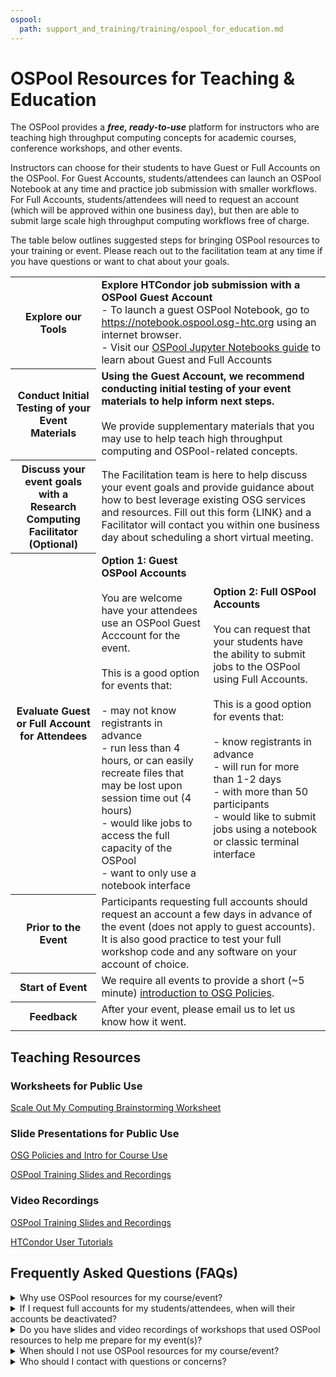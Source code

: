 ```yaml
---
ospool:
  path: support_and_training/training/ospool_for_education.md
---
```


OSPool Resources for Teaching & Education
====================================

The OSPool provides a ***free, ready-to-use*** platform for instructors who are teaching high throughput computing concepts for academic courses, conference workshops, and other events. 

Instructors can choose for their students to have Guest or Full Accounts on the OSPool. For Guest Accounts, students/attendees can launch an OSPool Notebook at any time and practice job submission with smaller workflows. For Full Accounts, students/attendees will need to request an account (which will be approved within one business day), but then are able to submit large scale high throughput computing workflows free of charge. 

The table below outlines suggested steps for bringing OSPool resources to your training or event. Please reach out to the facilitation team at any time if you have questions or want to chat about your goals.

<table>
  <tr>
      <th>Explore our Tools</th>
      <td colspan="2"><b>Explore HTCondor job submission with a OSPool Guest Account</b>
        <br>
        - To launch a guest OSPool Notebook, go to <a href="https://notebook.ospool.osg-htc.org">https://notebook.ospool.osg-htc.org</a> using an internet browser. 
        <br>
        - Visit our <a href="https://portal.osg-htc.org/documentation/htc_workloads/submitting_workloads/jupyter/">OSPool Jupyter Notebooks guide</a> to learn about Guest and Full Accounts
        <br>
      </td>
  </tr>
  <tr>
      <th>Conduct Initial Testing of your Event Materials</th>
      <td colspan="2"><b>Using the Guest Account, we recommend conducting initial testing of your event materials to help inform next steps.</b>
        <br>
        <br>
         We provide supplementary materials that you may use to help teach high throughput computing and OSPool-related concepts.  
      </td>
  </tr>
  <tr>
    <th>Discuss your event goals with a Research Computing Facilitator (Optional)</th>
    <td colspan="2">The Facilitation team is here to help discuss your event goals and provide guidance about how to best leverage existing OSG services and resources. Fill out this form {LINK} and a Facilitator will contact you within one business day about scheduling a short virtual meeting.
    </td>
  </tr>
  <tr>
    <th>Evaluate Guest or Full Account for Attendees</th>
    <td><b>Option 1: Guest OSPool Accounts</b>
      <br>
      <br>
      You are welcome have your attendees use an OSPool Guest Acccount for the event.
      <br>
      <br>
      This is a good option for events that:
      <br>
      <br>
      - may not know registrants in advance 
      <br>
      - run less than 4 hours, or can easily recreate files that may be lost upon session time out (4 hours)
      <br>
      - would like jobs to access the full capacity of the OSPool
      <br>
      - want to only use a notebook interface
    </td>
        <td><b>Option 2: Full OSPool Accounts</b>
      <br>
      <br>
      You can request that your students have the ability to submit jobs to the OSPool using Full Accounts. 
      <br>
      <br>
      This is a good option for events that:
      <br>
      <br>
      - know registrants in advance 
      <br>
      - will run for more than 1-2 days
      <br>
      - with more than 50 participants
      <br>
      - would like to submit jobs using a notebook or classic terminal interface
    </td>
  </tr>
  <tr>
    <th>Prior to the Event</th>
    <td colspan="2"> 
      Participants requesting full accounts should request an account a few days in advance of the event (does not apply to guest accounts). It is also good practice to test your full workshop code and any software on your account of choice. 
    </td>
  </tr>
    <th>Start of Event</th>
    <td colspan="2">We require all events to provide a short (~5 minute) <a href="https://docs.google.com/presentation/d/1T-n7CkMKftjglfm2aD6iVCCMMOknbpjP/edit#slide=id.p1">introduction to OSG Policies</a>.</td>
  <tr>
    <th>Feedback</th>
    <td colspan="2">After your event, please email us to let us know how it went.
    </td>
  </tr>
</table>



## Teaching Resources
### Worksheets for Public Use
<a href="https://docs.google.com/presentation/d/1_7d-qW7uRV-lPJ9iYqt8JPVacXYkY0k_aocoFzwXlzY/edit#slide=id.p">Scale Out My Computing Brainstorming Worksheet</a>

### Slide Presentations for Public Use
<a href="https://docs.google.com/presentation/d/1T-n7CkMKftjglfm2aD6iVCCMMOknbpjP/edit#slide=id.p1">OSG Policies and Intro for Course Use</a>

<a href="https://portal.osg-htc.org/documentation/support_and_training/training/osgusertraining/">OSPool Training Slides and Recordings</a>

### Video Recordings
<a href="https://portal.osg-htc.org/documentation/support_and_training/training/osgusertraining/">OSPool Training Slides and Recordings</a>

<a href="https://www.youtube.com/watch?v=oMAvxsFJaw4&list=PLO7gMRGDPNumCuo3pCdRk23GDLNKFVjHn">HTCondor User Tutorials</a>


## Frequently Asked Questions (FAQs)
<details>
<summary>Why use OSPool resources for my course/event?</summary>
  <br>
  OSPool resources provide a free, easy-to-use toolkit for you to use to teach computing concepts at your next course/event. Event attendees do not need 
  an account, but can request continued access to use OSPool resources for their own research.
  <br>
  <br>
  The OSPool staff also offer free assistance with helping you convert an existing workflow to work on the OSPool. We provide guidance about using OSG 
  resources, using HTCondor, and are happy to answer any questions you may have regarding our resources. 
  <br>
</details>

<details>
<summary>If I request full accounts for my students/attendees, when will their accounts be deactivated?</summary>
  <br>
  We work with instructors to choose a date that works well for their event, but typically accounts are deactivated several days after the event 
  completes. If attendees are interested in continuing to use OSPool resources for their research, they can request their account remains active by 
  emailing support@osg-htc.org.
  <br>
</details>


<details>
<summary>Do you have slides and video recordings of workshops that used OSPool resources to help me prepare for my event(s)?</summary>
  <br>
  Yes!
  <br>
  <br>
  We provide hands-on tutorial materials for topics such as running common software or workflows on the OSPool (e.g., python, R, MATLAB, bioinformatic   
  workflows), recordings of tutorials and introductory materials, presentation slides, and other materials. Some of the materials are linked under the 
  Teaching Resources section above.
</details>


<details>
<summary>When should I not use OSPool resources for my course/event?</summary>
  <br>
  Events are typically bound by the same limitations as regular users/jobs. This means that any event needing to use licensed software or submit
  individual multi-core jobs or jobs running longer than 20 hours may not be a good fit for our system.
  <br>
</details>

<details>
<summary>Who should I contact with questions or concerns?</summary>
  <br>
  The OSG Research Computing Facilitation Team is happy to answer any questions or concerns you may have about using OSPool resources for your event(s). Please direct questions to support@osg-htc.org. A Facilitator will respond within one business day. 
  <br>
</details>

